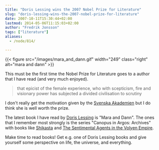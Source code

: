 ```yaml
---
title: "Doris Lessing wins the 2007 Nobel Prize for Literature"
slug: "doris-lessing-wins-the-2007-nobel-prize-for-literature"
date: 2007-10-11T15:30:44+02:00
lastmod: 2014-05-06T11:15:03+02:00
author: "Fredrik Jonsson"
tags: ["literature"]
aliases:
  - /node/814/

---
```


{{< figure src="/images/mara_and_dann.gif" width="249" class="right" alt="mara and dann" >}}

This must be the first time the Nobel Prize for Literature goes to a author that I have read (and very much enjoyed).

> that epicist of the female experience, who with scepticism, fire and visionary power has subjected a divided civilisation to scrutiny

I don't really get the motivation given by the [Svenska Akademien](http://www.svenskaakademien.se/) but I do think she is well worth the prize.

The latest book I have read by [Doris Lessing](http://www.dorislessing.org/) is "Mara and Dann". The ones that I remember most strongly is the series "Canopus in Argos: Archives" with books like [Shikasta](http://en.wikipedia.org/wiki/Shikasta) and [The Sentimental Agents in the Volyen Empire](http://en.wikipedia.org/wiki/The_Sentimental_Agents_in_the_Volyen_Empire).

Make time to read books! Get e.g. one of Doris Lessing books and give yourself some perspective on life, the universe, and everything.

